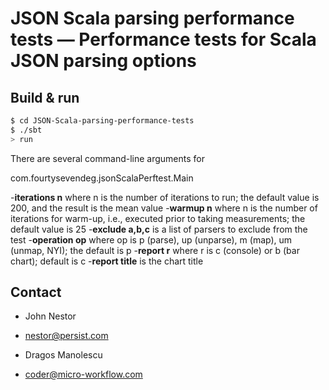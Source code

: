 # JSON Scala parsing performance tests — Performance tests for Scala JSON parsing options #

## Build & run ##

```sh
$ cd JSON-Scala-parsing-performance-tests
$ ./sbt
> run
```

There are several command-line arguments for

com.fourtysevendeg.jsonScalaPerftest.Main

-**iterations n** where n is the number of iterations to run; the default value is 200, and the result is the mean value
-**warmup n** where n is the number of iterations for warm-up, i.e., executed prior to taking measurements; the default value is 25
-**exclude a,b,c** is a list of parsers to exclude from the test
-**operation op** where op is p (parse), up (unparse), m (map), um (unmap, NYI); the default is p
-**report r** where r is c (console) or b (bar chart); default is c
-**report title** is the chart title

## Contact ##

- John Nestor
- <a href="mailto:nestor@persist.com">nestor@persist.com</a>

- Dragos Manolescu
- <a href="mailto:coder@micro-workflow.com">coder@micro-workflow.com</a>
